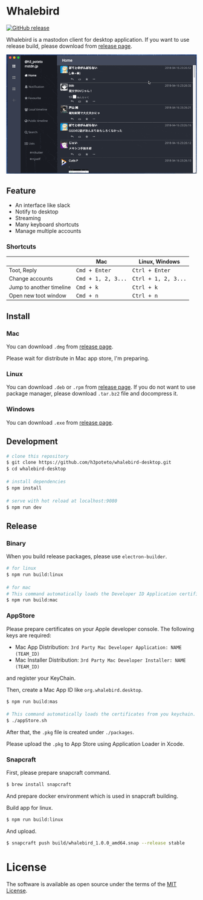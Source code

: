 # Whalebird
[![GitHub release](http://img.shields.io/github/release/h3poteto/whalebird-desktop.svg?style=flat-square)](https://github.com/h3poteto/whalebird-desktop/releases)

Whalebird is a mastodon client for desktop application. If you want to use release build, please download from [release page](https://github.com/h3poteto/whalebird-desktop/releases).

![demo](screenshot.gif)

## Feature

- An interface like slack
- Notify to desktop
- Streaming
- Many keyboard shortcuts
- Manage multiple accounts

### Shortcuts

<table>
<thead>
<tr><th></th><th>Mac</th><th>Linux, Windows</th></tr>
</thead>
<tbody>
<tr><td> Toot, Reply                    </td><td>             <kbd>Cmd + Enter</kbd>         </td><td> <kbd>Ctrl + Enter</kbd>      </td></tr>
<tr><td> Change accounts                </td><td>             <kbd>Cmd + 1, 2, 3...</kbd>    </td><td> <kbd>Ctrl + 1, 2, 3...</kbd> </td></tr>
<tr><td> Jump to another timeline       </td><td>             <kbd>Cmd + k</kbd>             </td><td> <kbd>Ctrl + k</kbd>          </td></tr>
<tr><td> Open new toot window           </td><td>             <kbd>Cmd + n</kbd>             </td><td> <kbd>Ctrl + n</kbd>          </td></tr>
</tbody>
</table>

## Install
### Mac

You can download `.dmg` from [release page](https://github.com/h3poteto/whalebird-desktop/releases).

Please wait for distribute in Mac app store, I'm preparing.

### Linux

You can download `.deb` or `.rpm` from [release page](https://github.com/h3poteto/whalebird-desktop/releases).
If you do not want to use package manager, please download `.tar.bz2` file and docompress it.

### Windows

You can download `.exe` from [release page](https://github.com/h3poteto/whalebird-desktop/releases).

## Development

``` bash
# clone this repository
$ git clone https://github.com/h3poteto/whalebird-desktop.git
$ cd whalebird-desktop

# install dependencies
$ npm install

# serve with hot reload at localhost:9080
$ npm run dev
```

## Release
### Binary
When you build release packages, please use `electron-builder`.

```bash
# for linux
$ npm run build:linux

# for mac
# This command automatically loads the Developer ID Application certificate from your keychain.
$ npm run build:mac
```

### AppStore

Please prepare certificates on your Apple developer console. The following keys are required:

- Mac App Distribution: `3rd Party Mac Developer Application: NAME (TEAM_ID)`
- Mac Installer Distribution: `3rd Party Mac Developer Installer: NAME (TEAM_ID)`

and register your KeyChain.

Then, create a Mac App ID like `org.whalebird.desktop`.

```bash
$ npm run build:mas

# This command automatically loads the certificates from you keychain.
$ ./appStore.sh
```

After that, the `.pkg` file is created under `./packages`.

Please upload the `.pkg` to App Store using Application Loader in Xcode.

### Snapcraft

First, please prepare snapcraft command.

```bash
$ brew install snapcraft
```

And prepare docker environment which is used in snapcraft building.

Build app for linux.

```bash
$ npm run build:linux
```

And upload.

```bash
$ snapcraft push build/whalebird_1.0.0_amd64.snap --release stable
```

# License
The software is available as open source under the terms of the [MIT License](https://opensource.org/licenses/MIT).
